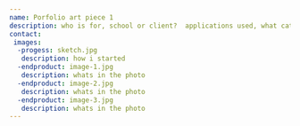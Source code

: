 ```yaml
---
name: Porfolio art piece 1
description: who is for, school or client?  applications used, what category is it, print, web, motion.
contact:
 images:
  -progess: sketch.jpg
   description: how i started
  -endproduct: image-1.jpg
   description: whats in the photo
  -endproduct: image-2.jpg
   description: whats in the photo
  -endproduct: image-3.jpg
   description: whats in the photo
---
```

